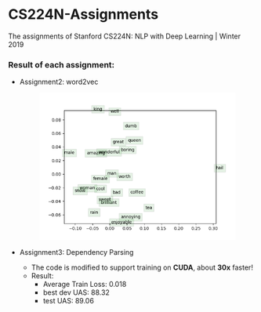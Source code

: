 # CS224N-Assignments
The assignments of Stanford CS224N: NLP with Deep Learning | Winter 2019

### Result of each assignment:

- Assignment2: word2vec

    <p align="center">
    <img src="./Assignment2/output/word_vectors.png" width="400"/>
    </p>

- Assignment3: Dependency Parsing
    - The code is modified to support training on **CUDA**, about **30x** faster!
    - Result:
        - Average Train Loss: 0.018
        - best dev UAS: 88.32
        - test UAS: 89.06

